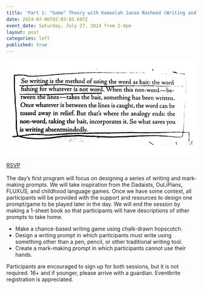 ```yaml
---
title: 'Part 1: "Game" Theory with Kameelah Janan Rasheed (Writing and Mark-Making)'
date: 2024-07-06T02:03:03.697Z
event_date: Saturday, July 27, 2024 from 2-4pm
layout: post
categories: left
published: true
---
```

![](/assets/img/https___cdn.evbuc.com_images_800560479_1092848501173_1_original.jpeg)

[RSVP](https://www.eventbrite.com/e/part-1-game-theory-with-kameelah-janan-rasheed-writing-and-mark-making-tickets-939923926767)\
\
The day’s first program will focus on designing a series of writing and mark-making prompts. We will take inspiration from the Dadaists, OuLiPians, FLUXUS, and childhood language games. Once we have some context, all participants will be provided with the support and resources to design one prompt/game to be played later in the day. We will end the session by making a 1-sheet book so that participants will have descriptions of other prompts to take home.

* Make a chance-based writing game using chalk-drawn hopscotch.
* Design a writing prompt in which participants must write using something other than a pen, pencil, or other traditional writing tool.
* Create a mark-making prompt in which participants cannot use their hands.

Participants are encouraged to sign up for both sessions, but it is not required. 16+ and if younger, please arrive with a guardian. Eventbrite registration is appreciated.